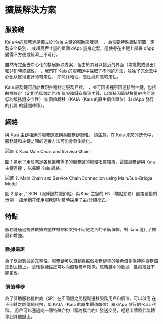 # 擴展解決方案

## 服務鏈<a id="service-chain"></a>

Kaia 中的服務鏈是獨立於 Kaia 主鏈的輔助區塊鏈，
，為需要特殊節點配置、定製安全級別、
或超高吞吐量的單個 dApp 量身定製，這使得在主鏈上部署 dApp 變得不方便或經濟上不可行。

雖然有完全去中心化的擴展解決方案，但由於其難以接近的界面（如挑戰或退出）和非即時終結性，
，我們在 Kaia 的服務鏈中採取了不同的方法，犧牲了完全去中心化以獲得更好的可用性、
即時終結性、高性能和高可用性。

Kaia 服務鏈可用於實現各種特定服務目標，
，並可因多種原因連接到主鏈，包括數據錨定（定期將區塊哈希值
從服務鏈存儲到主鏈，以彌補因節點數量較少而降低的服務鏈安全性）或
價值轉移（KAIA（Kaia 的原生價值單位）和 dApp 發行的代幣
的鏈間轉移）。

## 網絡<a id="network"></a>

與 Kaia 主鏈相連的服務鏈統稱為服務鏈網絡。
請注意，在 Kaia 未來的迭代中，服務鏈和主鏈之間的連接方法可能會發生變化。

![圖 1. Kaia Main Chain and Service Chain](/img/learn/mainchain_servicechain.png)

圖 1 顯示了用於滿足各種業務需求的服務鏈的網絡拓撲結構，這些服務鏈與 Kaia 主鏈連接
，以擴展 Kaia 網絡。

![圖 2. Main Chain and Service Chain Connection using Main/Sub-Bridge Model](/img/learn/sc_connection.png)

圖 2 顯示了 SCN（服務鏈共識節點）與 Kaia 主鏈的 EN（端點節點）直接連接的示例
，該示例在使用服務鏈功能時採用了主/分橋模式。

## 特點<a id="features"></a>

服務鏈通過提供數據完整性機制和支持不同鏈之間的令牌傳輸，對 Kaia 進行了擴展和增強。

### 數據錨定<a id="data-anchoring"></a>

為了保證數據的完整性，服務鏈可以自動將每個服務鏈塊的哈希值作為特殊事務錨定到主鏈上。
這種數據錨定可以向服務用戶確保，服務鏈中的數據一旦創建就不能更改。

### 價值轉移<a id="value-transfer"></a>

為了幫助服務提供商（SP）在不同鏈之間輕鬆遷移服務用戶和價值，可以啟用
在不同鏈之間傳輸代幣，如 KAIA（Kaia 的原生價值單位）和 dApp 發行的 Kaia 代幣。
用戶可以通過向一個特殊合約（稱為橋合約）發送交易，輕鬆申請將代幣轉移到其他鏈上。
